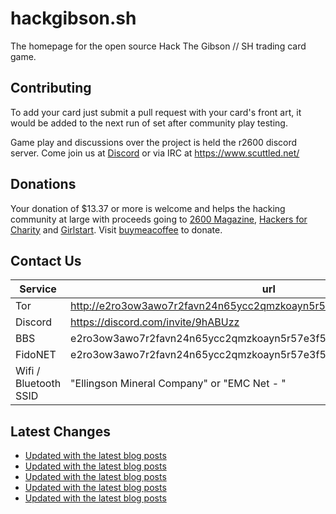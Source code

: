 # hackgibson.sh
The homepage for the open source Hack The Gibson // SH trading card game.


## Contributing

To add your card just submit a pull request with your card's front art, it would be added to the next run of set after community play testing.

Game play and discussions over the project is held the r2600 discord server. Come join us at [Discord](https://discord.com/invite/9hABUzz) or via IRC at https://www.scuttled.net/


## Donations

Your donation of $13.37 or more is welcome and helps the hacking community at large with proceeds going to [2600 Magazine](https://2600.com/), [Hackers for Charity](https://hackersforcharity.org) and [Girlstart](https://girlstart.org).  Visit [buymeacoffee](https://www.buymeacoffee.com/hackgibson.sh) to donate.


## Contact Us

Service | url
-|-
Tor | http://e2ro3ow3awo7r2favn24n65ycc2qmzkoayn5r57e3f56nvjwdcgg32ad.onion
Discord | https://discord.com/invite/9hABUzz
BBS | e2ro3ow3awo7r2favn24n65ycc2qmzkoayn5r57e3f56nvjwdcgg32ad.onion:23
FidoNET | e2ro3ow3awo7r2favn24n65ycc2qmzkoayn5r57e3f56nvjwdcgg32ad.onion:24554
Wifi / Bluetooth SSID | "Ellingson Mineral Company" or "EMC Net - <fidonet address>"

## Latest Changes
<!-- BLOG-POST-LIST:START -->
- [Updated with the latest blog posts](https://github.com/DFW2600/hackgibson.sh/commit/119e50a2a501d60fa0e87cf07315cf6e251a3058)
- [Updated with the latest blog posts](https://github.com/DFW2600/hackgibson.sh/commit/52b55aa0a8fee046e0a948ee3ac48f592740b856)
- [Updated with the latest blog posts](https://github.com/DFW2600/hackgibson.sh/commit/ec51b7d453fe92d5b2e718eb4b011b738d465399)
- [Updated with the latest blog posts](https://github.com/DFW2600/hackgibson.sh/commit/8ae3c6ba0ae7e24bd1275dc147d00c23449b9952)
- [Updated with the latest blog posts](https://github.com/DFW2600/hackgibson.sh/commit/563da3ece5b3f403427da88a371b2dbb155e4616)
<!-- BLOG-POST-LIST:END -->
